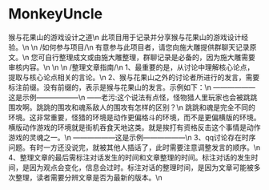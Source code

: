 # MonkeyUncle 
猴与花果山的游戏设计之道\n
此项目用于记录并分享猴与花果山的游戏设计经验。\n
\n
/如何参与项目/\n
有意参与此项目者，请您向施大雕提供群聊天记录原文。\n
您可自行整理成文或由施大雕整理，群聊记录是必备的，因为施大雕需要审核内容。\n
\n
\n
/整理文章指南/\n
1、最重要的是，从讨论中理解核心论点，提取与核心论点相关的言论。\n
2、猴与花果山之外的讨论者所进行的发言，需要标注前缀。没有前缀的，表示是猴与花果山的发言。示例如下：\n
——————这是示例——————\n
——老污:这个说法有点怪，怪物猎人里玩家也会被跳跳围攻啊。跳跳的围攻和魂系敌人的围攻有怎样的区别？\n
跳跳和魂是完全不同的环境。这非常重要，怪猎的环境是动作更偏格斗的环境，而不是更偏横版的环境。横版动作游戏的环境就是街机吞食天地这类。就是挨打有资格反击这个事情是动作游戏的灵魂之一。\n
——————这是示例——————\n
3、qq讨论存在时序问题。有时一方还没说完，就被其他人插话了，此时需要注意调整发言的顺序。\n
4、整理文章的最后需标注对话发生的时间和文章整理的时间。标注对话的发生时间，是因为观点会变化，信息会过时。标注对话的整理时间，是因为文章可能被多次整理，读者需要分辨文章是否为最新的版本。\n
